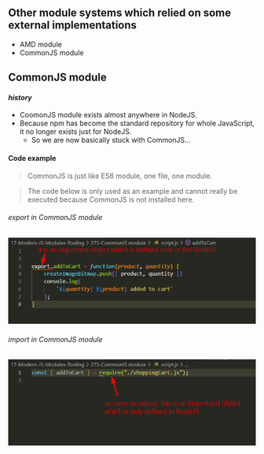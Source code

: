 ## Other module systems which relied on some external implementations

- AMD module
- CommonJS module

## CommonJS module

#### _history_

- CoomonJS module exists almost anywhere in NodeJS.
- Because npm has become the standard repository for whole JavaScript, it no longer exists just for NodeJS.
  - So we are now basically stuck with CommonJS...

#### Code example

> CommonJS is just like ES6 module, one file, one module.

> The code below is only used as an example and cannot really be executed because CommonJS is not installed here.

###### export in CommonJS module

![Alt export in CommonJS](./pic/bandicam%202022-09-15%2013-52-12-128.jpg)

###### import in CommonJS module

![Alt import in CommonJS](./pic/bandicam%202022-09-15%2013-54-04-999.jpg)
